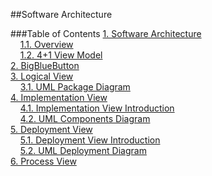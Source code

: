 ##Software Architecture

###Table of Contents
[1. Software Architecture](https://github.com/mariateresachaves/bigbluebutton/blob/master/ESOF-DOCS/Software_Architecture/Software%20Architecture.md#1-software-architecture)  
&nbsp;&nbsp;&nbsp;&nbsp;[1.1. Overview](https://github.com/mariateresachaves/bigbluebutton/blob/master/ESOF-DOCS/Software_Architecture/Software%20Architecture.md#11-overview)  
&nbsp;&nbsp;&nbsp;&nbsp;[1.2. 4+1 View Model](https://github.com/mariateresachaves/bigbluebutton/blob/master/ESOF-DOCS/Software_Architecture/Software%20Architecture.md#12-4%2B1viewmodel)  
[2. BigBlueButton](https://github.com/mariateresachaves/bigbluebutton/blob/master/ESOF-DOCS/Software_Architecture/BigBlueButton.md#2-bigbluebutton)  
[3. Logical View](https://github.com/mariateresachaves/bigbluebutton/blob/master/ESOF-DOCS/Software_Architecture/Logical%20View.md#3-logical_view)  
&nbsp;&nbsp;&nbsp;&nbsp;[3.1. UML Package Diagram](https://github.com/mariateresachaves/bigbluebutton/blob/master/ESOF-DOCS/Software_Architecture/Logical%20View.md#31-uml-package-diagram)  
[4. Implementation View](https://github.com/mariateresachaves/bigbluebutton/blob/master/ESOF-DOCS/Software_Architecture/Implementation%20View.md#4-implementation_view)  
&nbsp;&nbsp;&nbsp;&nbsp;[4.1. Implementation View Introduction](https://github.com/mariateresachaves/bigbluebutton/blob/master/ESOF-DOCS/Software_Architecture/Implementation%20View.md#41-implementation-view-introduction)   
&nbsp;&nbsp;&nbsp;&nbsp;[4.2. UML Components Diagram](https://github.com/mariateresachaves/bigbluebutton/blob/master/ESOF-DOCS/Software_Architecture/Implementation%20View.md#31-uml-component-diagram)  
[5. Deployment View](https://github.com/mariateresachaves/bigbluebutton/blob/master/ESOF-DOCS/Software_Architecture/Deployment%20View.md#5-deployment_view)  
&nbsp;&nbsp;&nbsp;&nbsp;[5.1. Deployment View Introduction](https://github.com/mariateresachaves/bigbluebutton/blob/master/ESOF-DOCS/Software_Architecture/Deployment%20View.md#51-deployment-view-introduction)   
&nbsp;&nbsp;&nbsp;&nbsp;[5.2. UML Deployment Diagram](https://github.com/mariateresachaves/bigbluebutton/blob/master/ESOF-DOCS/Software_Architecture/Deployment%20View.md#52-uml-deployment-diagram)  
[6. Process View](https://github.com/mariateresachaves/bigbluebutton/blob/master/ESOF-DOCS/Software_Architecture/Process%20View.md#6-process_view)  
